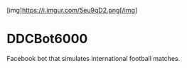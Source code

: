 [img]https://i.imgur.com/5eu9qD2.png[/img]

# DDCBot6000
Facebook bot that simulates international football matches.
